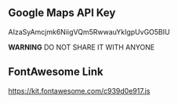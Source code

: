 ## Google Maps API Key

AIzaSyAmcjmk6NiigVQm5RwwauYkIgpUvGO5BIU

    
**WARNING**
DO NOT SHARE IT WITH ANYONE

## FontAwesome Link

https://kit.fontawesome.com/c939d0e917.js

